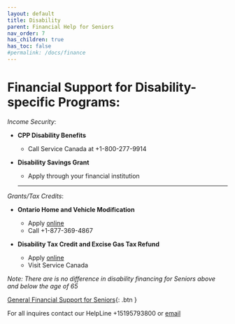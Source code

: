 ```yaml
---
layout: default
title: Disability 
parent: Financial Help for Seniors
nav_order: 7
has_children: true
has_toc: false
#permalink: /docs/finance
---
```


#  Financial Support for Disability-specific Programs:

*Income Security*:
- **CPP Disability Benefits**
  * Call Service Canada at +1-800-277-9914

- **Disability Savings Grant**
  * Apply through your financial institution
  ___
*Grants/Tax Credits*:
- **Ontario Home and Vehicle Modification**
  * Apply [online](link)
  * Call +1-877-369-4867
  
- **Disability Tax Credit and Excise Gas Tax Refund**
  * Apply [online](link)
  * Visit Service Canada

*Note:* _There are is no difference in disability financing for Seniors above and below the age of 65_

[General Financial Support for Seniors](./financialhelp.md){: .btn }

For all inquires contact our HelpLine +15195793800 or [email](mailto:info@waterlooregion.org)
